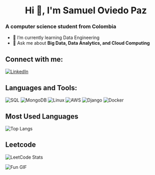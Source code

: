 <h1 align="center">Hi 👋, I'm Samuel Oviedo Paz</h1>

### **A computer science student from Colombia**

- 🔭 I’m currently learning Data Engineering
- 💬 Ask me about **Big Data, Data Analytics, and Cloud Computing**

## Connect with me:
[![LinkedIn](https://img.shields.io/badge/LinkedIn-0077B5?style=for-the-badge&logo=linkedin&logoColor=white)](www.linkedin.com/in/samueloviedopaz)

## Languages and Tools:
![SQL](https://img.shields.io/badge/SQL-003B57?style=for-the-badge&logo=sqlite&logoColor=white)
![MongoDB](https://img.shields.io/badge/MongoDB-47A248?style=for-the-badge&logo=mongodb&logoColor=white)
![Linux](https://img.shields.io/badge/Linux-FCC624?style=for-the-badge&logo=linux&logoColor=black)
![AWS](https://img.shields.io/badge/AWS-232F3E?style=for-the-badge&logo=amazon-aws&logoColor=white)
![Django](https://img.shields.io/badge/Django-092E20?style=for-the-badge&logo=django&logoColor=white)
![Docker](https://img.shields.io/badge/Docker-2496ED?style=for-the-badge&logo=docker&logoColor=white)

## Most Used Languages
![Top Langs](https://github-readme-stats.vercel.app/api/top-langs/?username=SamuelOviedo2003&layout=compact&theme=react)
## Leetcode
![LeetCode Stats](https://leetcard.jacoblin.cool/SEVODP?theme=nord&font=Arial&ext=activity)

![Fun GIF](./assets/9vsF.gif)
